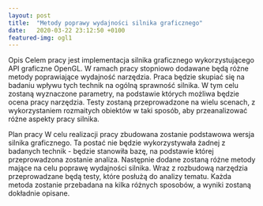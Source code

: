 ```yaml
---
layout: post
title:  "Metody poprawy wydajności silnika graficznego"
date:   2020-03-22 23:12:50 +0100
featured-img: ogl1
---
```

Opis
Celem pracy jest implementacja silnika graficznego wykorzystującego API graficzne OpenGL. W ramach pracy stopniowo dodawane będą różne metody poprawiające wydajność narzędzia. Praca będzie skupiać się na badaniu wpływu tych technik na ogólną sprawność silnika. W tym celu zostaną wyznaczone parametry, na podstawie których możliwa będzie ocena pracy narzędzia. Testy zostaną przeprowadzone na wielu scenach, z wykorzystaniem rozmaitych obiektów w taki sposób, aby przeanalizować różne aspekty pracy silnika.

Plan pracy
W celu realizacji pracy zbudowana zostanie podstawowa wersja silnika graficznego. Ta postać nie będzie wykorzystywała żadnej z badanych technik - będzie stanowiła bazę, na podstawie której przeprowadzona zostanie analiza. Następnie dodane zostaną różne metody mające na celu poprawę wydajności silnika. Wraz z rozbudową narzędzia przeprowadzane będą testy, które posłużą do analizy tematu. Każda metoda zostanie przebadana na kilka różnych sposobów, a wyniki zostaną dokładnie opisane.